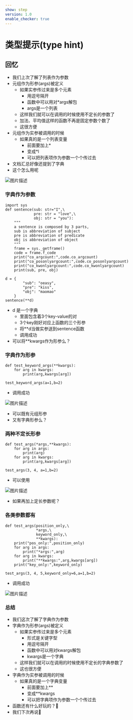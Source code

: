 ```yaml
---
show: step
version: 1.0
enable_checker: true
---
```


# 类型提示(type hint)

## 回忆

- 我们上次了解了列表作为参数
- 元组作为形参(args)被定义
	- 如果实参传过来是多个元素
		- 用逗号隔开
		- 函数中可以用对*args解包
		- args是一个列表
	- 这样我们就可以在调用的时候使用不定长的参数了
	- 加法、平均值这样的函数不再是固定参数个数了
	- 这很方便
- 元组作为实参被调用的时候
	- 如果真的是一个列表变量	
		- 前面要加上*
		- 变成*l
		- 可以把列表项作为参数一个个传过去
- 文档汇总好像还提到了字典
- 这个怎么用呢

![图片描述](https://doc.shiyanlou.com/courses/uid1190679-20220904-1662260603421)

### 字典作为参数

```
import sys
def sentence(sub: str="I",\
             pre: str = "love",\
             obj: str = "you"):
    """
    a sentence is composed by 3 parts,
    sub is abbreviation of subject
    pre is abbreviation of predicate
    obj is abbreviation of object
    """
    frame = sys._getframe()
    code = frame.f_code
    print("co_argcount:",code.co_argcount)
    print("co_posonlyargcount:",code.co_posonlyargcount)
    print("co_kwonlyargcount:",code.co_kwonlyargcount)
    print(sub, pre, obj)

d = {
        "sub": "oeasy",
        "pre": "kiss",
        "obj": "maomao"
    }
sentence(**d)
```

- d 是一个字典
	- 里面包含着3个key-value的对
	- 3个key刚好对应上函数的三个形参
	- 将**d当做实参送到sentence函数
	- 调用成功
- 可以将**kwargs作为形参么？

### 字典作为形参

```
def test_keyword_args(**kwargs):
    for arg in kwargs:
        print(arg,kwargs[arg])

test_keyword_args(a=1,b=2)
```

- 调用成功

![图片描述](https://doc.shiyanlou.com/courses/uid1190679-20220904-1662261910438)

- 可以既有元组形参
- 又有字典形参么？

### 两种不定长形参
```
def test_args(*args,**kwargs):
    for arg in args:
        print(arg)
    for arg in kwargs:
        print(arg,kwargs[arg])

test_args(3, 4, a=1,b=2)
```

- 可以使用

![图片描述](https://doc.shiyanlou.com/courses/uid1190679-20220904-1662262172473)

- 如果再加上定长参数呢？

### 各类参数都有

```
def test_args(position_only,\                                                   
              *args,\
              keyword_only,\
              **kwargs):
    print("pos_only:",position_only)
    for arg in args:
        print("*args:",arg)
    for arg in kwargs:
        print("**kwargs:",arg,kwargs[arg])
    print("key_only:",keyword_only)
 
test_args(3, 4, 5,keyword_only=6,a=1,b=2)
```

- 调用成功

![图片描述](https://doc.shiyanlou.com/courses/uid1190679-20221027-1666856659705)

### 总结

- 我们这次了解了字典作为参数
- 字典作为形参(args)被定义
	- 如果实参传过来是多个元素
		- 形式是关键字型
		- 用逗号隔开
		- 函数中可以用对kwargs解包
		- kwargs是一个字典
	- 这样我们就可以在调用的时候使用不定长的字典参数了
	- 这也很方便
- 字典作为实参被调用的时候
	- 如果真的是一个字典变量	
		- 前面要加上**
		- 变成**kwargs
		- 可以把字典项作为参数一个个传过去
- 函数还有什么好玩的？🤔
- 我们下次再说👋